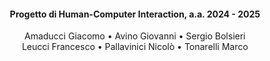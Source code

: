 <h4 align="center">Progetto di Human-Computer Interaction, a.a. 2024 - 2025</h4>
<p align="center">
    Amaducci Giacomo •
    Avino Giovanni •
    Sergio Bolsieri <br>
    Leucci Francesco •
    Pallavinici Nicolò •
    Tonarelli Marco
</p>
